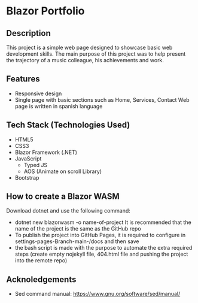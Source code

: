 # Blazor Portfolio

## Description
This project is a simple web page designed to showcase basic web development skills.
The main purpose of this project was to help present the trajectory of a music colleague, his achievements and work.


## Features
- Responsive design
- Single page with basic sections such as Home, Services, Contact
Web page is written in spanish language

## Tech Stack (Technologies Used)
- HTML5
- CSS3
- Blazor Framework (.NET)
- JavaScript
    - Typed JS
    - AOS (Animate on scroll Library)
- Bootstrap

## How to create a Blazor WASM
Download dotnet and use the following command:
- dotnet new blazorwasm -o name-of-project
It is recommended that the name of the project is the same as the GitHub repo
- To publish the project into GitHub Pages, it is required to configure in settings-pages-Branch-main-/docs and then save
- the bash script is made with the purpose to automate the extra required steps (create empty nojekyll file, 404.html file and pushing the project into the remote repo)
## Acknoledgements
- Sed command manual: https://www.gnu.org/software/sed/manual/
